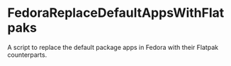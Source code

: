 # FedoraReplaceDefaultAppsWithFlatpaks
A script to replace the default package apps in Fedora with their Flatpak counterparts.
